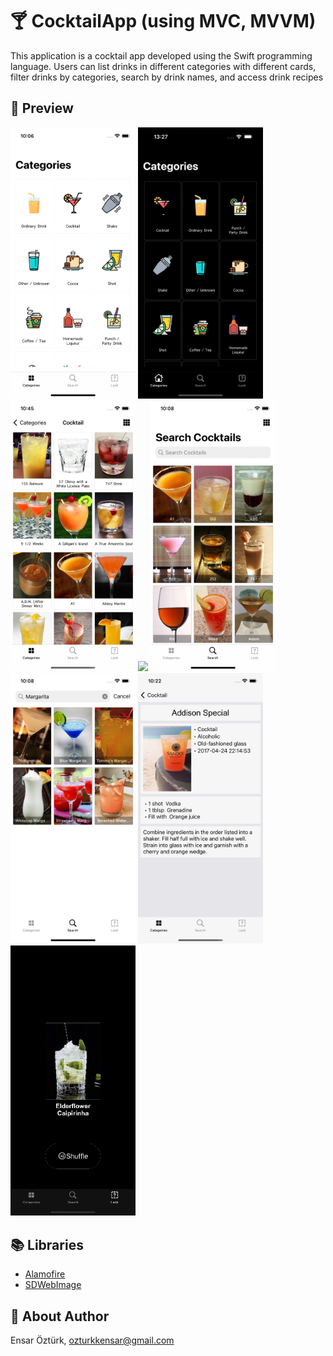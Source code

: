 # 🍸 CocktailApp (using MVC, MVVM)
 This application is a cocktail app developed using the Swift programming language. Users can list drinks in different categories with different cards, filter drinks by categories, search by drink names, and access drink recipes

## 🔎 Preview
<p float="left">
  <img src="https://github.com/EnsarOzturk/CocktailApp/blob/mvvm/Screenshots/Categories.png" width="200" />
  <img src="https://github.com/EnsarOzturk/CocktailApp/blob/mvvm/Screenshots/CategoriesDarkMode.png" width="200" /> 
  <img src="https://github.com/EnsarOzturk/CocktailApp/blob/mvvm/Screenshots/List.png" width="200" /> 
  <img src="https://github.com/EnsarOzturk/CocktailApp/blob/mvvm/Screenshots/ListBigCard" width="200"/>
  <img src="https://github.com/EnsarOzturk/CocktailApp/blob/mvvm/Screenshots/Search.png" width="200" />
  <img src="https://github.com/EnsarOzturk/CocktailApp/blob/mvvm/Screenshots/Searching.png" width="200" />
  <img src="https://github.com/EnsarOzturk/CocktailApp/blob/mvvm/Screenshots/Detail.png" width="200" />
  <img src="https://github.com/EnsarOzturk/CocktailApp/blob/mvvm/Screenshots/Random.gif" width="200" />
</p>

## 📚 Libraries
- [Alamofire](https://github.com/Alamofire/Alamofire)
- [SDWebImage](https://github.com/SDWebImage/SDWebImage)


## 👤 About Author
Ensar Öztürk, [ozturkkensar@gmail.com](mailto:ozturkkensar@gmail.com)
